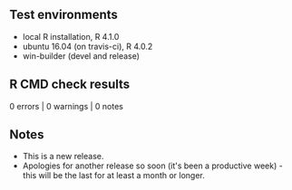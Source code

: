 ## Test environments
* local R installation, R 4.1.0
* ubuntu 16.04 (on travis-ci), R 4.0.2
* win-builder (devel and release)

## R CMD check results
0 errors | 0 warnings | 0 notes

## Notes
* This is a new release.
* Apologies for another release so soon (it's been a productive week) - this will be the last for at least a month or longer.
